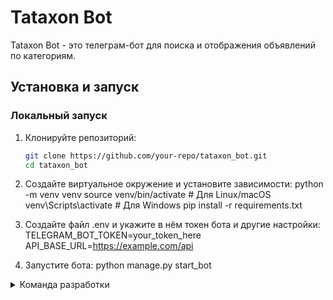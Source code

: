 # Tataxon Bot

Tataxon Bot - это телеграм-бот для поиска и отображения объявлений по категориям.

## Установка и запуск

### Локальный запуск

1. Клонируйте репозиторий:
   ```sh
   git clone https://github.com/your-repo/tataxon_bot.git
   cd tataxon_bot
   
2. Создайте виртуальное окружение и установите зависимости:
  python -m venv venv
  source venv/bin/activate  # Для Linux/macOS
  venv\Scripts\activate     # Для Windows
  pip install -r requirements.txt

3. Создайте файл .env и укажите в нём токен бота и другие настройки:
  TELEGRAM_BOT_TOKEN=your_token_here
  API_BASE_URL=https://example.com/api

4. Запустите бота:
  python manage.py start_bot


</details>

<details>
<summary>Команда разработки</summary>

Тимлид:

- [Андрей](https://github.com/kmvit)

Разработчики:

- [Леонид Агалаков](https://github.com/Leonid-Agalakov-89)
- [Вера Урсул](https://github.com/VeraUrsul)


</details>

